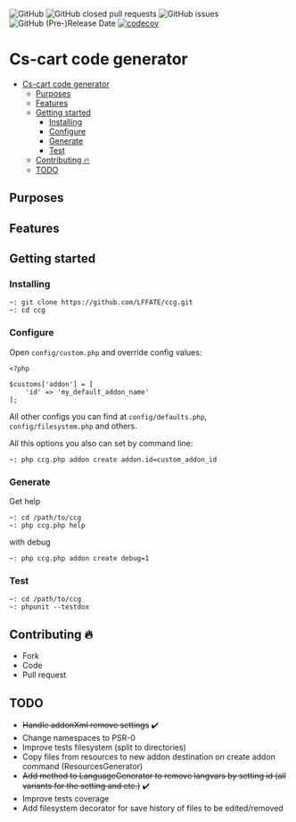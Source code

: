 ![GitHub](https://img.shields.io/github/license/LFFATE/ccg.svg)
![GitHub closed pull requests](https://img.shields.io/github/issues-pr-closed-raw/lffate/ccg.svg)
![GitHub issues](https://img.shields.io/github/issues-raw/lffate/ccg.svg)
![GitHub (Pre-)Release Date](https://img.shields.io/github/release-date-pre/lffate/ccg.svg)
[![codecov](https://codecov.io/gh/LFFATE/ccg/branch/4.9/graph/badge.svg)](https://codecov.io/gh/LFFATE/ccg)

# Cs-cart code generator
- [Cs-cart code generator](#cs-cart-code-generator)
  - [Purposes](#purposes)
  - [Features](#features)
  - [Getting started](#getting-started)
    - [Installing](#installing)
    - [Configure](#configure)
    - [Generate](#generate)
    - [Test](#test)
  - [Contributing :fire:](#contributing-fire)
  - [TODO](#todo)


## Purposes

## Features

## Getting started
### Installing
```
~: git clone https://github.com/LFFATE/ccg.git
~: cd ccg
```
### Configure
Open `config/custom.php` and override config values:
```
<?php

$customs['addon'] = [
    'id' => 'my_default_addon_name'
];

```
All other configs you can find at `config/defaults.php`, `config/filesystem.php` and others.

All this options you also can set by command line:
```
~: php ccg.php addon create addon.id=custom_addon_id
```

### Generate
Get help
```
~: cd /path/to/ccg
~: php ccg.php help
```
with debug
```
~: php ccg.php addon create debug=1
```

### Test
```
~: cd /path/to/ccg
~: phpunit --testdox
```
## Contributing :fire:
- Fork
- Code
- Pull request

## TODO
- ~~Handle addonXml remove settings~~ :heavy_check_mark:
- Change namespaces to PSR-0
- Improve tests filesystem (split to directories)
- Copy files from resources to new addon destination on create addon command (ResourcesGenerator)
- ~~Add method to LanguageGenerator to remove langvars by setting id (all variants for the setting and etc.)~~ :heavy_check_mark:
- Improve tests coverage
- Add filesystem decorator for save history of files to be edited/removed